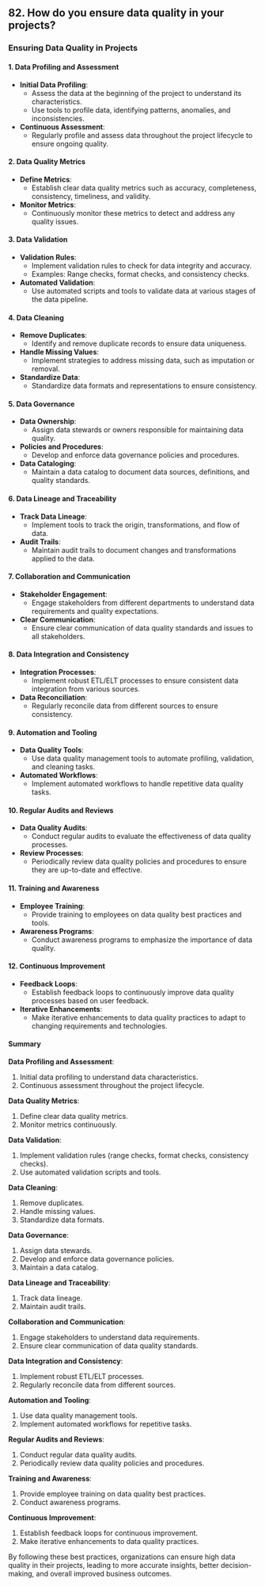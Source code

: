 ## 82. How do you ensure data quality in your projects?


### Ensuring Data Quality in Projects

#### 1. Data Profiling and Assessment
   - **Initial Data Profiling**:
     - Assess the data at the beginning of the project to understand its characteristics.
     - Use tools to profile data, identifying patterns, anomalies, and inconsistencies.
   - **Continuous Assessment**:
     - Regularly profile and assess data throughout the project lifecycle to ensure ongoing quality.

#### 2. Data Quality Metrics
   - **Define Metrics**:
     - Establish clear data quality metrics such as accuracy, completeness, consistency, timeliness, and validity.
   - **Monitor Metrics**:
     - Continuously monitor these metrics to detect and address any quality issues.

#### 3. Data Validation
   - **Validation Rules**:
     - Implement validation rules to check for data integrity and accuracy.
     - Examples: Range checks, format checks, and consistency checks.
   - **Automated Validation**:
     - Use automated scripts and tools to validate data at various stages of the data pipeline.

#### 4. Data Cleaning
   - **Remove Duplicates**:
     - Identify and remove duplicate records to ensure data uniqueness.
   - **Handle Missing Values**:
     - Implement strategies to address missing data, such as imputation or removal.
   - **Standardize Data**:
     - Standardize data formats and representations to ensure consistency.

#### 5. Data Governance
   - **Data Ownership**:
     - Assign data stewards or owners responsible for maintaining data quality.
   - **Policies and Procedures**:
     - Develop and enforce data governance policies and procedures.
   - **Data Cataloging**:
     - Maintain a data catalog to document data sources, definitions, and quality standards.

#### 6. Data Lineage and Traceability
   - **Track Data Lineage**:
     - Implement tools to track the origin, transformations, and flow of data.
   - **Audit Trails**:
     - Maintain audit trails to document changes and transformations applied to the data.

#### 7. Collaboration and Communication
   - **Stakeholder Engagement**:
     - Engage stakeholders from different departments to understand data requirements and quality expectations.
   - **Clear Communication**:
     - Ensure clear communication of data quality standards and issues to all stakeholders.

#### 8. Data Integration and Consistency
   - **Integration Processes**:
     - Implement robust ETL/ELT processes to ensure consistent data integration from various sources.
   - **Data Reconciliation**:
     - Regularly reconcile data from different sources to ensure consistency.

#### 9. Automation and Tooling
   - **Data Quality Tools**:
     - Use data quality management tools to automate profiling, validation, and cleaning tasks.
   - **Automated Workflows**:
     - Implement automated workflows to handle repetitive data quality tasks.

#### 10. Regular Audits and Reviews
   - **Data Quality Audits**:
     - Conduct regular audits to evaluate the effectiveness of data quality processes.
   - **Review Processes**:
     - Periodically review data quality policies and procedures to ensure they are up-to-date and effective.

#### 11. Training and Awareness
   - **Employee Training**:
     - Provide training to employees on data quality best practices and tools.
   - **Awareness Programs**:
     - Conduct awareness programs to emphasize the importance of data quality.

#### 12. Continuous Improvement
   - **Feedback Loops**:
     - Establish feedback loops to continuously improve data quality processes based on user feedback.
   - **Iterative Enhancements**:
     - Make iterative enhancements to data quality practices to adapt to changing requirements and technologies.

#### Summary

**Data Profiling and Assessment**:
1. Initial data profiling to understand data characteristics.
2. Continuous assessment throughout the project lifecycle.

**Data Quality Metrics**:
1. Define clear data quality metrics.
2. Monitor metrics continuously.

**Data Validation**:
1. Implement validation rules (range checks, format checks, consistency checks).
2. Use automated validation scripts and tools.

**Data Cleaning**:
1. Remove duplicates.
2. Handle missing values.
3. Standardize data formats.

**Data Governance**:
1. Assign data stewards.
2. Develop and enforce data governance policies.
3. Maintain a data catalog.

**Data Lineage and Traceability**:
1. Track data lineage.
2. Maintain audit trails.

**Collaboration and Communication**:
1. Engage stakeholders to understand data requirements.
2. Ensure clear communication of data quality standards.

**Data Integration and Consistency**:
1. Implement robust ETL/ELT processes.
2. Regularly reconcile data from different sources.

**Automation and Tooling**:
1. Use data quality management tools.
2. Implement automated workflows for repetitive tasks.

**Regular Audits and Reviews**:
1. Conduct regular data quality audits.
2. Periodically review data quality policies and procedures.

**Training and Awareness**:
1. Provide employee training on data quality best practices.
2. Conduct awareness programs.

**Continuous Improvement**:
1. Establish feedback loops for continuous improvement.
2. Make iterative enhancements to data quality practices.

By following these best practices, organizations can ensure high data quality in their projects, leading to more accurate insights, better decision-making, and overall improved business outcomes.